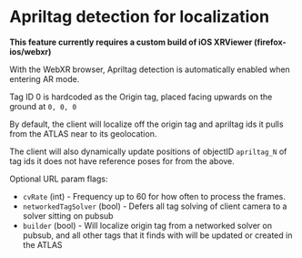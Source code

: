 # Apriltag detection for localization
**This feature currently requires a custom build of iOS XRViewer (firefox-ios/webxr)**

With the WebXR browser, Apriltag detection is automatically enabled when entering AR mode.

Tag ID 0 is hardcoded as the Origin tag, placed facing upwards on the ground at `0, 0, 0`

By default, the client will localize off the origin tag and apriltag ids it pulls from the ATLAS near to its geolocation.

The client will also dynamically update positions of objectID `apriltag_N` of tag ids it does not have reference poses 
for from the above.

Optional URL param flags:
- `cvRate` (int) - Frequency up to 60 for how often to process the frames.
- `networkedTagSolver` (bool) - Defers all tag solving of client camera to a solver sitting on pubsub
- `builder` (bool) - Will localize origin tag from a networked solver on pubsub, and all other tags that it finds with 
  will be updated or created in the ATLAS
  
